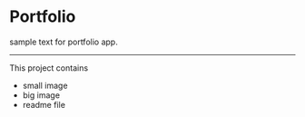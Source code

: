 # Portfolio

sample text for portfolio app.

---

This project contains
* small image
* big image
* readme file